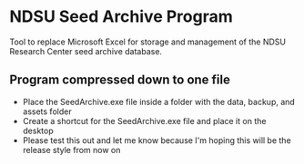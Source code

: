 # NDSU Seed Archive Program

Tool to replace Microsoft Excel for storage and management of the NDSU Research Center seed archive database.

## Program compressed down to one file
* Place the SeedArchive.exe file inside a folder with the data, backup, and assets folder
* Create a shortcut for the SeedArchive.exe file and place it on the desktop
* Please test this out and let me know because I'm hoping this will be the release style from now on

